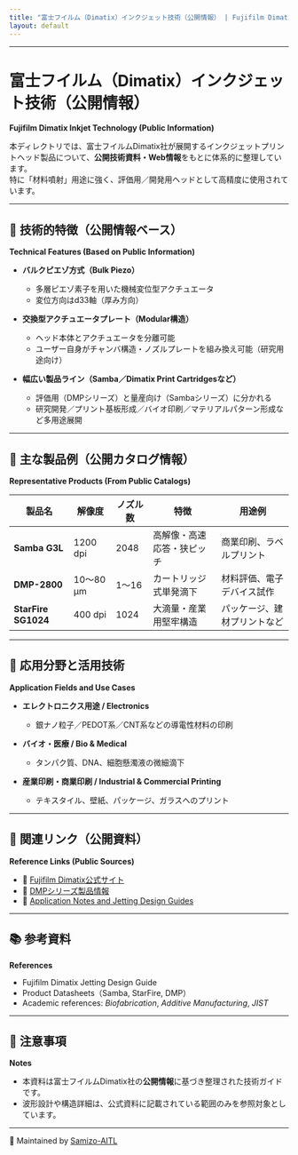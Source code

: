 ```yaml
---
title: "富士フイルム（Dimatix）インクジェット技術（公開情報） | Fujifilm Dimatix Inkjet Technology (Public Information)"
layout: default
---
```


---

# 富士フイルム（Dimatix）インクジェット技術（公開情報）  
**Fujifilm Dimatix Inkjet Technology (Public Information)**

本ディレクトリでは、富士フイルムDimatix社が展開するインクジェットプリントヘッド製品について、**公開技術資料・Web情報**をもとに体系的に整理しています。  
特に「材料噴射」用途に強く、評価用／開発用ヘッドとして高精度に使用されています。

---

## 🧩 技術的特徴（公開情報ベース）  
**Technical Features (Based on Public Information)**

- **バルクピエゾ方式（Bulk Piezo）**  
  - 多層ピエゾ素子を用いた機械変位型アクチュエータ  
  - 変位方向はd33軸（厚み方向）  

- **交換型アクチュエータプレート（Modular構造）**  
  - ヘッド本体とアクチュエータを分離可能  
  - ユーザー自身がチャンバ構造・ノズルプレートを組み換え可能（研究用途向け）  

- **幅広い製品ライン（Samba／Dimatix Print Cartridgesなど）**  
  - 評価用（DMPシリーズ）と量産向け（Sambaシリーズ）に分かれる  
  - 研究開発／プリント基板形成／バイオ印刷／マテリアルパターン形成など多用途展開  

---

## 🧪 主な製品例（公開カタログ情報）  
**Representative Products (From Public Catalogs)**

| 製品名            | 解像度   | ノズル数 | 特徴                         | 用途例                           |
|-------------------|----------|----------|------------------------------|----------------------------------|
| **Samba G3L**     | 1200 dpi | 2048     | 高解像・高速応答・狭ピッチ   | 商業印刷、ラベルプリント         |
| **DMP-2800**      | 10〜80 µm | 1〜16    | カートリッジ式単発滴下       | 材料評価、電子デバイス試作       |
| **StarFire SG1024** | 400 dpi | 1024     | 大滴量・産業用堅牢構造       | パッケージ、建材プリントなど     |

---

## 🧭 応用分野と活用技術  
**Application Fields and Use Cases**

- **エレクトロニクス用途 / Electronics**  
  - 銀ナノ粒子／PEDOT系／CNT系などの導電性材料の印刷  

- **バイオ・医療 / Bio & Medical**  
  - タンパク質、DNA、細胞懸濁液の微細滴下  

- **産業印刷・商業印刷 / Industrial & Commercial Printing**  
  - テキスタイル、壁紙、パッケージ、ガラスへのプリント  

---

## 📎 関連リンク（公開資料）  
**Reference Links (Public Sources)**

- 🔗 [Fujifilm Dimatix公式サイト](https://www.dimatix.com/)  
- 🔗 [DMPシリーズ製品情報](https://www.dimatix.com/products/)  
- 🔗 [Application Notes and Jetting Design Guides](https://www.dimatix.com/literature/)  

---

## 📚 参考資料  
**References**

- Fujifilm Dimatix Jetting Design Guide  
- Product Datasheets（Samba, StarFire, DMP）  
- Academic references: *Biofabrication*, *Additive Manufacturing*, *JIST*  

---

## 🚫 注意事項  
**Notes**

- 本資料は富士フイルムDimatix社の**公開情報**に基づき整理された技術ガイドです。  
- 波形設計や構造詳細は、公式資料に記載されている範囲のみを参照対象としています。  

---

📁 Maintained by [Samizo-AITL](https://samizo-aitl.github.io)
